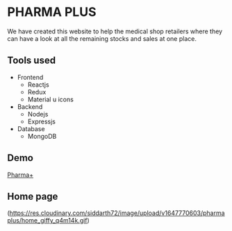 # PHARMA PLUS

We have created this website to help the medical shop retailers where they can have a look at all the remaining stocks and sales at one place.

## Tools used

- Frontend
  - Reactjs
  - Redux
  - Material u icons
- Backend
  - Nodejs
  - Expressjs
- Database
  - MongoDB

## Demo

[Pharma+](https://pharmaplus.herokuapp.com/)

## Home page

(https://res.cloudinary.com/siddarth72/image/upload/v1647770603/pharmaplus/home_giffy_q4m14k.gif)
